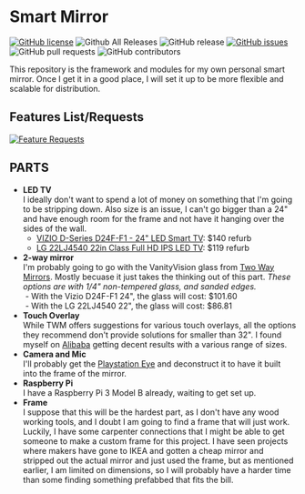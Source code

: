 # Smart Mirror 
[![GitHub license](https://img.shields.io/github/license/morsecodemedia/smart-mirror.svg)](https://github.com/morsecodemedia/smart-mirror/blob/master/LICENSE) 
![Github All Releases](https://img.shields.io/github/downloads/morsecodemedia/smart-mirror/total.svg) 
![GitHub release](https://img.shields.io/github/release/morsecodemedia/smart-mirror.svg)
[![GitHub issues](https://img.shields.io/github/issues/morsecodemedia/smart-mirror.svg)](https://github.com/morsecodemedia/smart-mirror/issues) 
![GitHub pull requests](https://img.shields.io/github/issues-pr/morsecodemedia/smart-mirror.svg)
![GitHub contributors](https://img.shields.io/github/contributors/morsecodemedia/smart-mirror.svg)


This repository is the framework and modules for my own personal smart mirror. Once I get it in a good place, I will set it up to be more flexible and scalable for distribution.

## Features List/Requests

[![Feature Requests](http://feathub.com/morsecodemedia/smart-mirror?format=svg)](http://feathub.com/morsecodemedia/smart-mirror)

## PARTS
- **LED TV**   
I ideally don't want to spend a lot of money on something that I'm going to be stripping down. Also size is an issue, I can't go bigger than a 24" and have enough room for the frame and not have it hanging over the sides of the wall. 
  - [VIZIO D-Series D24F-F1 - 24" LED Smart TV](https://www.amazon.com/VIZIO-SmartCast-Class-Certified-Refurbished/dp/B078Z1DYD9): $140 refurb
  - [LG 22LJ4540 22in Class Full HD IPS LED TV](https://www.ebay.com/itm/LG-22LJ4540-22in-Class-Full-HD-IPS-LED-TV/172789253991): $119 refurb
- **2-way mirror**   
I'm probably going to go with the VanityVision glass from [Two Way Mirrors](https://www.twowaymirrors.com/smart-mirror/). Mostly becuase it just takes the thinking out of this part. *These options are with 1/4" non-tempered glass, and sanded edges.*    
  - With the Vizio D24F-F1 24", the glass will cost: $101.60    
  - With the LG 22LJ4540 22", the glass will cost: $86.81    
- **Touch Overlay**     
While TWM offers suggestions for various touch overlays, all the options they recommend don't provide solutions for smaller than 32". I found myself on [Alibaba](https://www.alibaba.com/) getting decent results with a various range of sizes.  
- **Camera and Mic**   
I'll probably get the [Playstation Eye](https://www.amazon.com/Sony-PlayStation-Camera-Bulk-Packaging-Pc/dp/B0072I2240) and deconstruct it to have it built into the frame of the mirror.
- **Raspberry Pi**   
I have a Raspberry Pi 3 Model B already, waiting to get set up.  
- **Frame**  
I suppose that this will be the hardest part, as I don't have any wood working tools, and I doubt I am going to find a frame that will just work. Luckily, I have some carpenter connections that I might be able to get someone to make a custom frame for this project. I have seen projects where makers have gone to IKEA and gotten a cheap mirror and stripped out the actual mirror and just used the frame, but as mentioned earlier, I am limited on dimensions, so I will probably have a harder time than some finding something prefabbed that fits the bill. 
